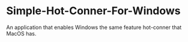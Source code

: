 # Simple-Hot-Conner-For-Windows
An application that enables Windows the same feature hot-conner that MacOS has.
